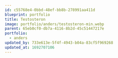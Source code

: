 ```yaml
---
id: c55768e4-0bbd-48ef-bb8b-278991aa411d
blueprint: portfolio
title: Testosteron
image: portfolio/anders/testosteron-min.webp
parent: 65eb0cf0-db7a-4116-8b2d-45c51447217e
portfolio:
  - anders
updated_by: 733e613e-5f4f-4943-b04a-83cf5f969268
updated_at: 1692707106
---
```

